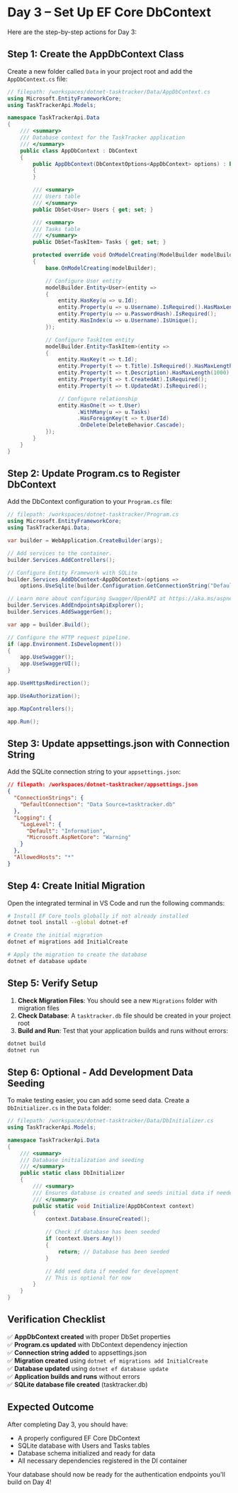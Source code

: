 # Day 3 – Set Up EF Core DbContext

Here are the step-by-step actions for Day 3:

## Step 1: Create the AppDbContext Class

Create a new folder called `Data` in your project root and add the `AppDbContext.cs` file:

```csharp
// filepath: /workspaces/dotnet-tasktracker/Data/AppDbContext.cs
using Microsoft.EntityFrameworkCore;
using TaskTrackerApi.Models;

namespace TaskTrackerApi.Data
{
    /// <summary>
    /// Database context for the TaskTracker application
    /// </summary>
    public class AppDbContext : DbContext
    {
        public AppDbContext(DbContextOptions<AppDbContext> options) : base(options)
        {
        }

        /// <summary>
        /// Users table
        /// </summary>
        public DbSet<User> Users { get; set; }

        /// <summary>
        /// Tasks table
        /// </summary>
        public DbSet<TaskItem> Tasks { get; set; }

        protected override void OnModelCreating(ModelBuilder modelBuilder)
        {
            base.OnModelCreating(modelBuilder);

            // Configure User entity
            modelBuilder.Entity<User>(entity =>
            {
                entity.HasKey(u => u.Id);
                entity.Property(u => u.Username).IsRequired().HasMaxLength(50);
                entity.Property(u => u.PasswordHash).IsRequired();
                entity.HasIndex(u => u.Username).IsUnique();
            });

            // Configure TaskItem entity
            modelBuilder.Entity<TaskItem>(entity =>
            {
                entity.HasKey(t => t.Id);
                entity.Property(t => t.Title).IsRequired().HasMaxLength(200);
                entity.Property(t => t.Description).HasMaxLength(1000);
                entity.Property(t => t.CreatedAt).IsRequired();
                entity.Property(t => t.UpdatedAt).IsRequired();

                // Configure relationship
                entity.HasOne(t => t.User)
                      .WithMany(u => u.Tasks)
                      .HasForeignKey(t => t.UserId)
                      .OnDelete(DeleteBehavior.Cascade);
            });
        }
    }
}
```

## Step 2: Update Program.cs to Register DbContext

Add the DbContext configuration to your `Program.cs` file:

```csharp
// filepath: /workspaces/dotnet-tasktracker/Program.cs
using Microsoft.EntityFrameworkCore;
using TaskTrackerApi.Data;

var builder = WebApplication.CreateBuilder(args);

// Add services to the container.
builder.Services.AddControllers();

// Configure Entity Framework with SQLite
builder.Services.AddDbContext<AppDbContext>(options =>
    options.UseSqlite(builder.Configuration.GetConnectionString("DefaultConnection")));

// Learn more about configuring Swagger/OpenAPI at https://aka.ms/aspnetcore/swashbuckle
builder.Services.AddEndpointsApiExplorer();
builder.Services.AddSwaggerGen();

var app = builder.Build();

// Configure the HTTP request pipeline.
if (app.Environment.IsDevelopment())
{
    app.UseSwagger();
    app.UseSwaggerUI();
}

app.UseHttpsRedirection();

app.UseAuthorization();

app.MapControllers();

app.Run();
```

## Step 3: Update appsettings.json with Connection String

Add the SQLite connection string to your `appsettings.json`:

```json
// filepath: /workspaces/dotnet-tasktracker/appsettings.json
{
  "ConnectionStrings": {
    "DefaultConnection": "Data Source=tasktracker.db"
  },
  "Logging": {
    "LogLevel": {
      "Default": "Information",
      "Microsoft.AspNetCore": "Warning"
    }
  },
  "AllowedHosts": "*"
}
```

## Step 4: Create Initial Migration

Open the integrated terminal in VS Code and run the following commands:

```bash
# Install EF Core tools globally if not already installed
dotnet tool install --global dotnet-ef

# Create the initial migration
dotnet ef migrations add InitialCreate

# Apply the migration to create the database
dotnet ef database update
```

## Step 5: Verify Setup

1. **Check Migration Files**: You should see a new `Migrations` folder with migration files
2. **Check Database**: A `tasktracker.db` file should be created in your project root
3. **Build and Run**: Test that your application builds and runs without errors:

```bash
dotnet build
dotnet run
```

## Step 6: Optional - Add Development Data Seeding

To make testing easier, you can add some seed data. Create a `DbInitializer.cs` in the `Data` folder:

```csharp
// filepath: /workspaces/dotnet-tasktracker/Data/DbInitializer.cs
using TaskTrackerApi.Models;

namespace TaskTrackerApi.Data
{
    /// <summary>
    /// Database initialization and seeding
    /// </summary>
    public static class DbInitializer
    {
        /// <summary>
        /// Ensures database is created and seeds initial data if needed
        /// </summary>
        public static void Initialize(AppDbContext context)
        {
            context.Database.EnsureCreated();

            // Check if database has been seeded
            if (context.Users.Any())
            {
                return; // Database has been seeded
            }

            // Add seed data if needed for development
            // This is optional for now
        }
    }
}
```

## Verification Checklist

✅ **AppDbContext created** with proper DbSet properties  
✅ **Program.cs updated** with DbContext dependency injection  
✅ **Connection string added** to appsettings.json  
✅ **Migration created** using `dotnet ef migrations add InitialCreate`  
✅ **Database updated** using `dotnet ef database update`  
✅ **Application builds and runs** without errors  
✅ **SQLite database file created** (tasktracker.db)

## Expected Outcome

After completing Day 3, you should have:
- A properly configured EF Core DbContext
- SQLite database with Users and Tasks tables
- Database schema initialized and ready for data
- All necessary dependencies registered in the DI container

Your database should now be ready for the authentication endpoints you'll build on Day 4!